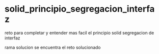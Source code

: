# solid_principio_segregacion_interfaz

reto para completar y entender mas facil el principio solid segregacion de interfaz

rama solucion se encuentra el reto solucionado